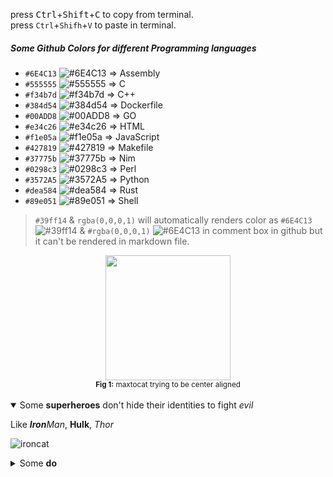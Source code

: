 press <kbd>Ctrl</kbd>+<kbd>Shift</kbd>+<kbd>C</kbd> to copy from terminal.  
press `Ctrl`+`Shifh`+`V` to paste in terminal.

##### Some Github Colors for different Programming languages
* `#6E4C13` ![#6E4C13](https://placehold.it/10/6E4C13/000000?text=+) => Assembly
* `#555555` ![#555555](https://placehold.it/10/555555/000000?text=+) => C
* `#f34b7d` ![#f34b7d](https://placehold.it/10/f34b7d/000000?text=+) => C++
* `#384d54` ![#384d54](https://placehold.it/10/384d54/000000?text=+) => Dockerfile
* `#00ADD8` ![#00ADD8](https://placehold.it/10/00ADD8/000000?text=+) => GO
* `#e34c26` ![#e34c26](https://placehold.it/10/e34c26/000000?text=+) => HTML
* `#f1e05a` ![#f1e05a](https://placehold.it/10/f1e05a/000000?text=+) => JavaScript
* `#427819` ![#427819](https://placehold.it/10/427819/000000?text=+) => Makefile
* `#37775b` ![#37775b](https://placehold.it/10/37775b/000000?text=+) => Nim
* `#0298c3` ![#0298c3](https://placehold.it/10/0298c3/000000?text=+) => Perl
* `#3572A5` ![#3572A5](https://placehold.it/10/3572A5/000000?text=+) => Python
* `#dea584` ![#dea584](https://placehold.it/10/dea584/000000?text=+) => Rust
* `#89e051` ![#89e051](https://placehold.it/10/89e051/000000?text=+) => Shell
> `#39ff14` & `rgba(0,0,0,1)` will automatically renders color as 
`#6E4C13` ![#39ff14](https://placehold.it/10/39ff14/000000?text=+) &
`#rgba(0,0,0,1)` ![#6E4C13](https://placehold.it/10/000000/000000?text=+)
in comment box in github but it can't be rendered in markdown file.

<div align="center">
<img src="https://octodex.github.com/images/maxtocat.gif" width="200"><br>
<sub><strong>Fig 1:</strong> maxtocat trying to be center aligned</sub>
</div>
<br>

<details open>
<summary>Some <strong>superheroes</strong> don't hide their identities to fight <i>evil</i>  
<!-- First line in summary and after summary don't support MD -->

Like ***Iron**Man*, **Hulk**, *Thor*
</summary>

![ironcat](https://octodex.github.com/images/ironcat.jpg "Octocat in IronMan Suit")  
</details>  

<details>
<summary>Some <strong>do</strong></summary>
<img src="https://octodex.github.com/images/privateinvestocat.jpg">
</details>

